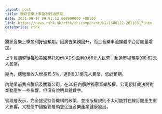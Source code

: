 ```yaml
---
layout: post
title: 騰訊音樂上季盈利好過預期
date: 2021-08-17 09:03:12.000000000 +08:00
link: https://news.rthk.hk/rthk/ch/component/k2/1606222-20210817.htm
categories: rthk
---
```


騰訊音樂上季盈利好過預期，因廣告業務回升，而且音樂串流媒體平台訂閱量增加。

上季經調整後每股美國存托股份(ADS)盈利0.66元人民幣，超過市場預期的0.62元人民幣。

期內，總營業收入增長15.5%，達到80.1億元人民幣，低於預期。

內地早前責令騰訊及關聯公司，在30日內解除獨家音樂版權。公司預計裁決將對業務產生一些影響，但沒有說明具體數字。

管理層表示，完全接受監管機構的政策，並指版權規則不太可能對在線訂閱產生重大影響，又相信中國監管層願意促進音樂產業健康發展。
